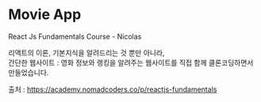 # Movie App

React Js Fundamentals Course - Nicolas   

리액트의 이론, 기본지식을 알려드리는 것 뿐만 아니라,    
간단한 웹사이트 : 영화 정보와 랭킹을 알려주는 웹사이트를 직접 함께 클론코딩하면서 만들었습니다.   

출처 : https://academy.nomadcoders.co/p/reactjs-fundamentals
